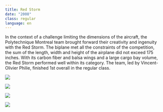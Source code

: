 ```yaml
---
title: Red Storm
date: "2008"
class: regular
language: en
---
```

In the context of a challenge limiting the dimensions of the aircraft, the Polytechnique Montreal team brought forward their creativity and ingenuity with the Red Storm. The biplane met all the constraints of the competition, the sum of the length, width and height of the airplane did not exceed 175 inches. With its carbon fiber and balsa wings and a large cargo bay volume, the Red Storm performed well within its category. The team, led by Vincent-Olivier Philie, finished 1st overall in the regular class. 

![](https://res.cloudinary.com/decninixz/image/upload/v1595341017/Equipe_Red_Storm_hgflxi.jpg)

![](https://res.cloudinary.com/decninixz/image/upload/v1595341017/Red_Storm_05_wnwyuo.jpg)

![](https://res.cloudinary.com/decninixz/image/upload/v1595341017/Red_Storm_Victoire_odqrdn.jpg)

![](https://res.cloudinary.com/decninixz/image/upload/v1595341017/Red_Storm_02_emhyii.jpg)